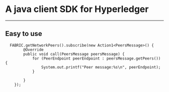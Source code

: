A java client SDK for Hyperledger
===============================

----------

Easy to use
----------------------------------------------------------

      FABRIC.getNetworkPeers().subscribe(new Action1<PeersMessage>() {
            @Override
            public void call(PeersMessage peersMessage) {
                for (PeerEndpoint peerEndpoint : peersMessage.getPeers()) {
                    System.out.printf("Peer message:%s\n", peerEndpoint);
                }

            }
        });